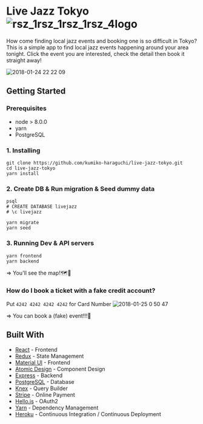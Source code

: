 # Live Jazz Tokyo ![rsz_1rsz_1rsz_1rsz_4logo](https://user-images.githubusercontent.com/28984604/35333415-01adbab8-0152-11e8-9f4a-ec45e55cab9d.png)

How come finding local jazz events and booking one is so difficult in Tokyo? This is a simple app to find local jazz events happening around your area tonight. Click the event you are interested, check the detail then book it straight away!

![2018-01-24 22 22 09](https://user-images.githubusercontent.com/28984604/35334271-2218071a-0155-11e8-90bb-d6f97f14533c.png)

## Getting Started
### Prerequisites

- node > 8.0.0
- yarn
- PostgreSQL

### 1. Installing
```
git clone https://github.com/kumiko-haraguchi/live-jazz-tokyo.git
cd live-jazz-tokyo
yarn install
```

### 2. Create DB & Run migration & Seed dummy data
```
psql
# CREATE DATABASE livejazz
# \c livejazz

yarn migrate
yarn seed
```

### 3. Running Dev & API servers
```
yarn frontend
yarn backend
```
=> You'll see the map!🗺💃

### How do I book a ticket with a fake credit account?
Put `4242 4242 4242 4242` for Card Number
![2018-01-25 0 50 47](https://user-images.githubusercontent.com/28984604/35341818-e54e9a14-0169-11e8-906d-6e48a1d8c711.png)

=> You can book a (fake) event!!!🎉 

## Built With
* [React](https://facebook.github.io/react/) - Frontend
* [Redux](https://github.com/reactjs/redux) - State Management
* [Material UI](http://www.material-ui.com/) - Frontend
* [Atomic Design](http://atomicdesign.bradfrost.com/table-of-contents/) - Component Design
* [Express](https://expressjs.com/) - Backend
* [PostgreSQL](https://www.postgresql.org/) - Database
* [Knex](http://knexjs.org/) - Query Builder
* [Stripe](https://stripe.com/) - Online Payment
* [Hello.js](https://adodson.com/hello.js/) - OAuth2
* [Yarn](https://yarnpkg.com/en/) - Dependency Management
* [Heroku](https://heroku.com/) - Continuous Integration / Continuous Deployment
